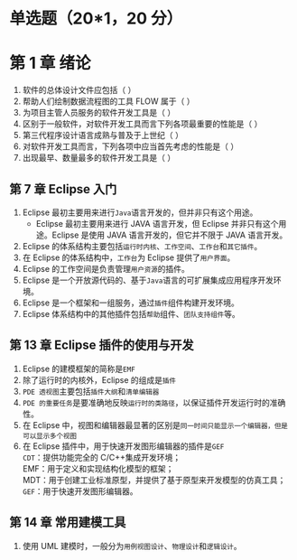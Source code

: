 # 单选题（20\*1，20 分）

# 第 1 章 绪论

1. 软件的总体设计文件应包括（ ）
2. 帮助人们绘制数据流程图的工具 FLOW 属于（ ）
3. 为项目主管人员服务的软件开发工具是（ ）
4. 区别于一般软件，对软件开发工具而言下列各项最重要的性能是（ ）
5. 第三代程序设计语言成熟与普及于上世纪（ ）
6. 对软件开发工具而言，下列各项中应当首先考虑的性能是（ ）
7. 出现最早、数量最多的软件开发工具是（ ）

## 第 7 章 Eclipse 入门

1. Eclipse 最初主要用来进行`Java`语言开发的，但并非只有这个用途。
   - Eclipse 最初主要用来进行 JAVA 语言开发，但 Eclipse 并非只有这个用途。Eclipse 是使用 JAVA 语言开发的，但它并不限于 JAVA 语言开发。
2. Eclipse 的体系结构主要包括`运行时内核`、`工作空间`、`工作台`和`其它插件`。
3. 在 Eclipse 的体系结构中，`工作台`为 Eclipse 提供了`用户界面`。
4. Eclipse 的工作空间是负责管理`用户资源`的插件。
5. Eclipse 是一个开放源代码的、基于`Java`语言的可扩展集成应用程序开发环境。
6. Eclipse 是一个框架和一组服务，通过`插件`组件构建开发环境。
7. Eclipse 体系结构中的其他插件包括`帮助`组件、`团队支持组件`等。

## 第 13 章 Eclipse 插件的使用与开发

1. Eclipse 的建模框架的简称是`EMF`
2. 除了运行时的内核外，Eclipse 的组成是`插件`
3. `PDE 透视图`主要包括`插件大纲`和`清单编辑器`
4. `PDE 的重要任务`是要准确地反映`运行时的类路径`，以保证插件开发运行时的准确性。
5. 在 Eclipse 中，视图和编辑器最显著的区别是`同一时间只能显示一个编辑器，但是可以显示多个视图`
6. 在 Eclipse 插件中，用于快速开发图形编辑器的插件是`GEF`  
   `CDT`：提供功能完全的 C/C++集成开发环境；  
    EMF：用于定义和实现结构化模型的框架；  
    MDT：用于创建工业标准原型，并提供了基于原型来开发模型的仿真工具；  
    `GEF`：用于快速开发图形编辑器。

## 第 14 章 常用建模工具

1. 使用 UML 建模时，一般分为`用例视图设计`、`物理设计`和`逻辑设计`。
